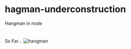 # hagman-underconstruction
Hangman in node
#
So Far...
![hangman](https://user-images.githubusercontent.com/37848207/160268628-5f94f354-fcec-4210-80aa-372e1806e471.png)

#
